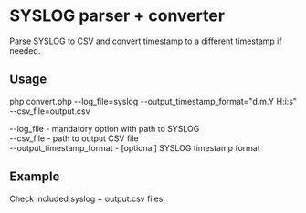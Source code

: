 SYSLOG parser + converter
=========================
Parse SYSLOG to CSV and convert timestamp to a different timestamp if needed.

Usage
-----
php convert.php --log_file=syslog --output_timestamp_format="d.m.Y H:i:s" --csv_file=output.csv

--log_file - mandatory option with path to SYSLOG<br />
--csv_file - path to output CSV file<br />
--output_timestamp_format - [optional] SYSLOG timestamp format

Example
-------
Check included syslog + output.csv files

